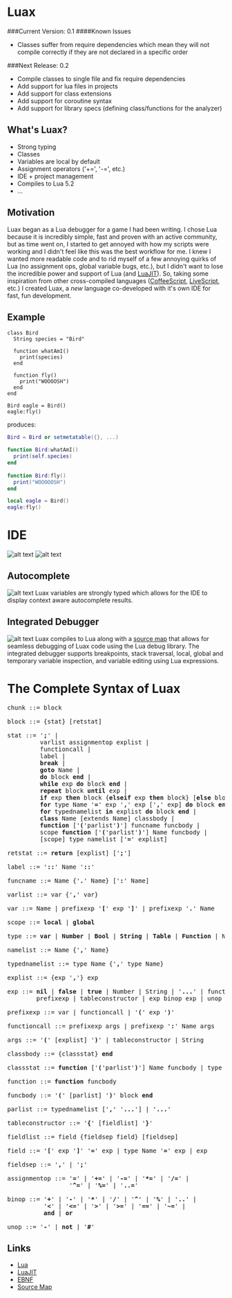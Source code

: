 Luax
====

###Current Version: 0.1
####Known Issues
* Classes suffer from require dependencies which mean they will not compile correctly if they are not declared in a specific order

###Next Release: 0.2
* Compile classes to single file and fix require dependencies
* Add support for lua files in projects
* Add support for class extensions
* Add support for coroutine syntax
* Add support for library specs (defining class/functions for the analyzer)

What's Luax?
------------

* Strong typing
* Classes
* Variables are local by default
* Assignment operators ('+=', '-=', etc.)
* IDE + project management
* Compiles to Lua 5.2
* ... 

Motivation
----------

Luax began as a Lua debugger for a game I had been writing. I chose Lua because it is incredibly simple, fast and proven with an active community, but as time went on, I started to get annoyed with how my scripts were working and I didn't feel like this was the best workflow for me. I knew I wanted more readable code and to rid myself of a few annoying quirks of Lua (no assignment ops, global variable bugs, etc.), but I didn't want to lose the incredible power and support of Lua (and [LuaJIT](http://luajit.org)). So, taking some inspiration from other cross-compiled languages ([CoffeeScript](http://coffeescript.org), [LiveScript](http://livescript.net), etc.) I created Luax, a *new* language co-developed with it's own IDE for fast, fun development.

Example
-------

```
class Bird
  String species = "Bird"
  
  function whatAmI()
    print(species)
  end
  
  function fly()
    print("WOOOOSH")
  end
end

Bird eagle = Bird()
eagle:fly()
```

produces:

```Lua
Bird = Bird or setmetatable({}, ...)

function Bird:whatAmI()
  print(self.species)
end
  
function Bird:fly()
  print("WOOOOOSH")
end

local eagle = Bird()
eagle:fly()
```

IDE
===
![alt text](docs/images/image1.png)
![alt text](docs/images/image2.png)

Autocomplete
------------
![alt text](docs/images/image3.png)
Luax variables are strongly typed which allows for the IDE to display context aware autocomplete results.

Integrated Debugger
-------------------
![alt text](docs/images/image4.png)
Luax compiles to Lua along with a [source map](https://github.com/mozilla/source-map) that allows for seamless debugging of Luax code using the Lua debug library. The integrated debugger supports breakpoints, stack traversal, local, global and temporary variable inspection, and variable editing using Lua expressions. 

The Complete Syntax of Luax
===========================
<pre>
chunk ::= block

block ::= {stat} [retstat]

stat ::= '<b>;</b>' |
         varlist assignmentop explist | 
         functioncall | 
         label |
         <b>break</b> |
         <b>goto</b> Name |
         <b>do</b> block <b>end</b> | 
         <b>while</b> exp <b>do</b> block <b>end</b> | 
         <b>repeat</b> block <b>until</b> exp | 
         <b>if</b> exp <b>then</b> block {<b>elseif</b> exp <b>then</b> block} [<b>else</b> block] <b>end</b> | 
         <b>for</b> type Name '<b>=</b>' exp '<b>,</b>' exp ['<b>,</b>' exp] <b>do</b> block <b>end</b> | 
         <b>for</b> typednamelist <b>in</b> explist <b>do</b> block <b>end</b> | 
         <b>class</b> Name [extends Name] classbody |
         <b>function</b> ['<b>(</b>'parlist'<b>)</b>'] funcname funcbody | 
         scope <b>function</b> ['<b>(</b>'parlist'<b>)</b>'] Name funcbody | 
         [scope] type namelist ['<b>=</b>' explist] 

retstat ::= <b>return</b> [explist] ['<b>;</b>']

label ::= '<b>::</b>' Name '<b>::</b>'

funcname ::= Name {'<b>.</b>' Name} ['<b>:</b>' Name]

varlist ::= var {'<b>,</b>' var}

var ::= Name | prefixexp '<b>[</b>' exp '<b>]</b>' | prefixexp '<b>.</b>' Name 

scope ::= <b>local</b> | <b>global</b>

type ::= <b>var</b> | <b>Number</b> | <b>Bool</b> | <b>String</b> | <b>Table</b> | <b>Function</b> | Name

namelist ::= Name {'<b>,</b>' Name}

typednamelist ::= type Name {'<b>,</b>' type Name}

explist ::= {exp '<b>,</b>'} exp

exp ::= <b>nil</b> | <b>false</b> | <b>true</b> | Number | String | '<b>...</b>' | function | 
        prefixexp | tableconstructor | exp binop exp | unop exp 

prefixexp ::= var | functioncall | '<b>(</b>' exp '<b>)</b>'

functioncall ::= prefixexp args | prefixexp '<b>:</b>' Name args 

args ::= '<b>(</b>' [explist] '<b>)</b>' | tableconstructor | String 

classbody ::= {classstat} <b>end</b>

classstat ::= <b>function</b> ['<b>(</b>'parlist'<b>)</b>'] Name funcbody | type namelist ['<b>=</b>' explist]

function ::= <b>function</b> funcbody

funcbody ::= '<b>(</b>' [parlist] '<b>)</b>' block <b>end</b>

parlist ::= typednamelist ['<b>,</b>' '<b>...</b>'] | '<b>...</b>'

tableconstructor ::= '<b>{</b>' [fieldlist] '<b>}</b>'

fieldlist ::= field {fieldsep field} [fieldsep]

field ::= '<b>[</b>' exp '<b>]</b>' '<b>=</b>' exp | type Name '<b>=</b>' exp | exp

fieldsep ::= '<b>,</b>' | '<b>;</b>'

assignmentop ::= '<b>=</b>' | '<b>+=</b>' | '<b>-=</b>' | '<b>*=</b>' | '<b>/=</b>' | 
                 '<b>^=</b>' | '<b>%=</b>' | '<b>..=</b>'

binop ::= '<b>+</b>' | '<b>-</b>' | '<b>*</b>' | '<b>/</b>' | '<b>^</b>' | '<b>%</b>' | '<b>..</b>' | 
          '<b>&lt;</b>' | '<b>&lt;=</b>' | '<b>></b>' | '<b>>=</b>' | '<b>==</b>' | '<b>~=</b>' | 
          <b>and</b> | <b>or</b>

unop ::= '<b>-</b>' | <b>not</b> | '<b>#</b>'
</pre>

Links
-----
* [Lua](http://www.lua.org)
* [LuaJIT](http://luajit.org)
* [EBNF](docs/EBNF.md)
* [Source Map](https://github.com/mozilla/source-map)
